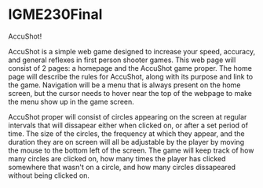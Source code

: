# IGME230Final
AccuShot!


AccuShot is a simple web game designed to increase your speed, accuracy, and general reflexes in first person shooter games. This web page will consist of 2 pages: a homepage and the AccuShot game proper. The home page will describe the rules for AccuShot, along with its purpose and link to the game. Navigation will be a menu that is always present on the home screen, but the cursor needs to hover near the top of the webpage to make the menu show up in the game screen.

AccuShot proper will consist of circles appearing on the screen at regular intervals that will dissapear either when clicked on, or after a set period of time. The size of the circles, the frequency at which they appear, and the duration they are on screen will all be adjustable by the player by moving the mouse to the bottom left of the screen. 
The game will keep track of how many circles are clicked on, how many times the player has clicked somewhere that wasn't on a circle, and how many circles dissapeared without being clicked on.
